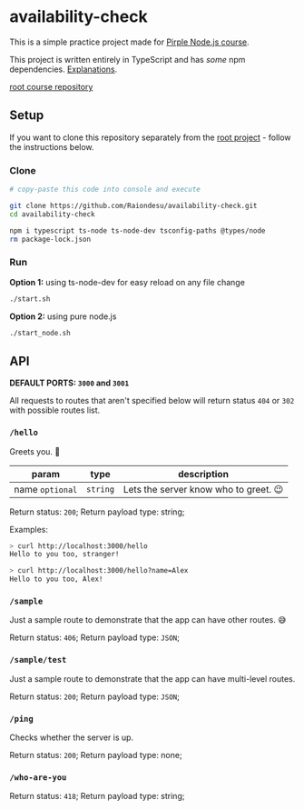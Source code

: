 # availability-check

This is a simple practice project made for [Pirple Node.js course](https://pirple.thinkific.com/courses/the-nodejs-master-class).

This project is written entirely in TypeScript and has *some* npm dependencies. [Explanations](https://github.com/Raiondesu/pirple-node-course#user-content-why-bother-with-typescript).

[root course repository](https://github.com/Raiondesu/pirple-node-course)

## Setup

If you want to clone this repository separately from the [root project](https://github.com/Raiondesu/pirple-node-course) - follow the instructions below.

### Clone
```bash
# copy-paste this code into console and execute

git clone https://github.com/Raiondesu/availability-check.git
cd availability-check

npm i typescript ts-node ts-node-dev tsconfig-paths @types/node
rm package-lock.json
```

### Run
**Option 1:** using ts-node-dev for easy reload on any file change
```bash
./start.sh
```

**Option 2:** using pure node.js
```bash
./start_node.sh
```

## API

**DEFAULT PORTS: `3000` and `3001`**

All requests to routes that aren't specified below will return status `404` or `302` with possible routes list.

### `/hello`

Greets you. 👋

param           |   type   | description
----------------|----------|---------------
name `optional` | `string` | Lets the server know who to greet. 😉

Return status: `200`;
Return payload type: string;

Examples:
```bash
> curl http://localhost:3000/hello
Hello to you too, stranger!

> curl http://localhost:3000/hello?name=Alex
Hello to you too, Alex!
```

### `/sample`

Just a sample route to demonstrate that the app can have other routes. 😅

Return status: `406`;
Return payload type: `JSON`;

### `/sample/test`

Just a sample route to demonstrate that the app can have multi-level routes.

Return status: `200`;
Return payload type: `JSON`;

### `/ping`

Checks whether the server is up.

Return status: `200`;
Return payload type: none;

### `/who-are-you`

Return status: `418`;
Return payload type: string;
